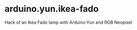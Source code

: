 arduino.yun.ikea-fado
=====================

Hack of an Ikea Fado lamp with Arduino Yun and RGB Neopixel
